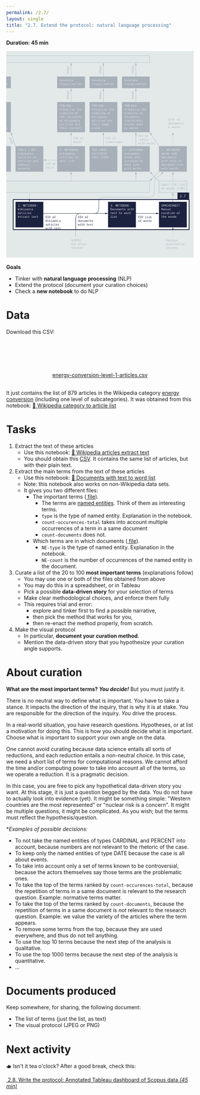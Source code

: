 ```yaml
---
permalink: /2.7/
layout: single
title: "2.7. Extend the protocol: natural language processing"
---
```


**Duration: 45 min**

[
	![Overview tuto 2.7](../assets/images/2-7.jpg)
](../assets/images/2-7.jpg)

**Goals**
* Tinker with **natural language processing** (NLP)
* Extend the protocol (document your curation choices)
* Check a **new notebook** to do NLP

# Data

Download this CSV:

<center><a href="../assets/data/2-7/energy-conversion-level-1-articles.csv">
	<i class="fas fa-file-csv" style="font-size:5em"></i><br>
	energy-conversion-level-1-articles.csv
</a><br><br></center>

It just contains the list of 879 articles in the Wikipedia category [energy conversion](https://en.wikipedia.org/wiki/Category:Energy_conversion) (including one level of subcategories). It was obtained from this notebook: [🍉&nbsp;Wikipedia category to article list](https://colab.research.google.com/github/jacomyma/mapping-controversies/blob/main/notebooks/Wikipedia_category_to_article_list.ipynb)

# Tasks

1. Extract the text of these articles
	* Use this notebook: [🍾&nbsp;Wikipedia articles extract text](https://colab.research.google.com/github/jacomyma/mapping-controversies/blob/main/notebooks/Wikipedia_articles_extract_text.ipynb)
	* You should obtain this [<i class="fas fa-file-csv"></i> CSV](../assets/data/2-7/wikipedia-articles-with-text.csv). It contains the same list of articles, but with their plain text.
1. Extract the main terms from the text of these articles
	* Use this notebook: [🍕&nbsp;Documents with text to word list](https://colab.research.google.com/github/jacomyma/mapping-controversies/blob/main/notebooks/Documents_with_text_to_word_list.ipynb)
	* Note: this notebook also works on non-Wikipedia data sets.
	* It gives you two different files:
		* The important terms ([<i class="fas fa-file-csv"></i> file](../assets/data/2-7/words.csv)).
			* The terms are [named entities](https://en.wikipedia.org/wiki/Named_entity). Think of them as interesting terms.
			* ```type``` is the type of named entity. Explanation in the notebook.
			* ```count-occurences-total``` takes into account multiple occurrences of a term in a same document
			* ```count-documents``` does not.
		* Which terms are in which documents ([<i class="fas fa-file-csv"></i> file](../assets/data/2-7/words-and-documents.csv)).
			* ```NE-type``` is the type of named entity. Explanation in the notebook.
			* ```NE-count``` is the number of occurrences of the named entity in the document.
1. Curate a list of the 20 to 100 **most important terms** (explanations follow)
	* You may use one or both of the files obtained from above
	* You may do this in a spreadsheet, or in Tableau
	* Pick a possible **data-driven story** for your selection of terms
	* Make clear methodological choices, and enforce them fully
	* This requires trial and error:
		* explore and tinker first to find a possible narrative,
		* then pick the method that works for you,
		* then re-enact the method properly, from scratch.
1. Make the visual protocol
	* In particular, **document your curation method**.
	* Mention the data-driven story that you hypothesize your curation angle supports.

# About curation

**What are the most important terms? *You decide!*** But you must justify it.

There is no neutral way to define what is important. You have to take a stance. It impacts the direction of the inquiry, that is why it is at stake. You are responsible for the direction of the inquiry. *You* drive the process.

In a real-world situation, you have research questions. Hypotheses, or at list a motivation for doing this. This is how you should decide what is important. Choose what is important to support your own angle on the data.

One cannot avoid curating because data science entails all sorts of reductions, and each reduction entails a non-neutral choice. In this case, we need a short list of terms for computational reasons. We cannot afford the time and/or computing power to take into account all of the terms, so we operate a reduction. It is a pragmatic decision.

In this case, you are free to pick any hypothetical data-driven story you want. At this stage, it is just a question begged by the data. You do not have to actually look into evidence (yet). It might be something simple: "Western countries are the most represented" or "nuclear risk is a concern". It might be multiple questions, it might be complicated. As you wish; but the terms must reflect the hypothesis/question.

**Examples of possible decisions:*
* To not take the named entities of types CARDINAL and PERCENT into account, because numbers are not relevant to the rhetoric of the case.
* To keep only the named entities of type DATE because the case is all about events.
* To take into account only a set of terms known to be controversial, because the actors themselves say those terms are the problematic ones.
* To take the top of the terms ranked by ```count-occurences-total```, because the repetition of terms in a same document is relevant to the research question. Example: normative terms matter.
* To take the top of the terms ranked by ```count-documents```, because the repetition of terms in a same document is *not* relevant to the research question. Example: we value the variety of the articles where the term appears.
* To remove some terms from the top, because they are used everywhere, and thus do not tell anything.
* To use the top 10 terms because the next step of the analysis is qualitative.
* To use the top 1000 terms because the next step of the analysis is quantitative.
* ...

# Documents produced

Keep somewhere, for sharing, the following document:
* The list of terms (just the list, as text)
* The visual protocol (JPEG or PNG)

# Next activity

🫖 Isn't it tea o'clock? After a good break, check this:

[<i class="fas fa-forward"></i>&nbsp;2.8. Write the protocol: Annotated Tableau dashboard of Scopus data *(45 min)*](../2.8/)
